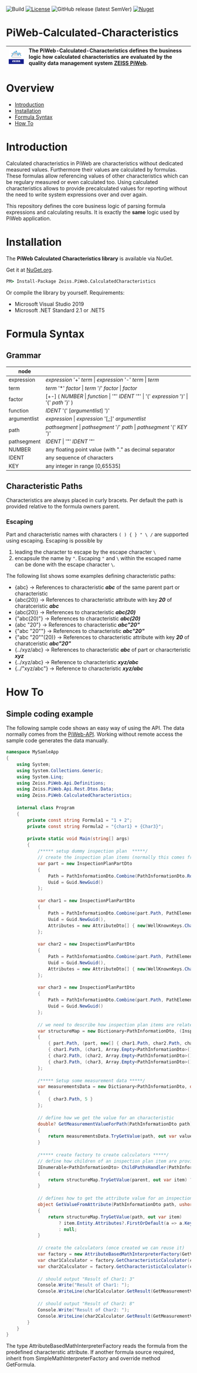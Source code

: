 ![[Build](https://github.com/Zeiss-PiWeb/PiWeb-Calculated-Characteristics/actions/workflows/NET_Build_And_Test.yml)](https://github.com/Zeiss-PiWeb/PiWeb-Calculated-Characteristics/actions/workflows/NET_Build_And_Test.yml/badge.svg)
[![License](https://img.shields.io/badge/License-BSD%203--Clause-blue.svg)](https://opensource.org/licenses/BSD-3-Clause)
![GitHub release (latest SemVer)](https://img.shields.io/github/v/release/zeiss-piweb/Piweb-calculated-characteristics)
[![Nuget](https://img.shields.io/nuget/v/Zeiss.PiWeb.CalculatedCharacteristics?style=flat&logo=nuget)](https://www.nuget.org/packages/Zeiss.PiWeb.CalculatedCharacteristics/)

# PiWeb-Calculated-Characteristics

| ![Zeiss IQS Logo](gfx/logo_128x128.png) | The PiWeb-Calculated-Characteristics defines the business logic how calculated characteristics are evaluated by the quality data management system [ZEISS PiWeb](http://www.zeiss.com/industrial-metrology/en_de/products/software/piweb.html). |
|-|:-|

# Overview

- [Introduction](#introduction)
- [Installation](#installation)
- [Formula Syntax](#formulasyntax)
- [How To](#howto)

<a id="markdown-introduction" name="introduction"></a>
# Introduction

Calculated characteristics in PiWeb are characteristics without dedicated measured values. Furthermore their values are calculated by formulas. These formulas allow referencing values of other characteristics which can be regulary measured or even calculated too. Using calculated characteristics allows to provide precalculated values for reporting without the need to write system expressions over and over again.

This repository defines the core business logic of parsing formula expressions and calculating results. It is exactly the **same** logic used by PiWeb application.

<a id="markdown-installation" name="installation"></a>
# Installation

The **PiWeb Calculated Characteristics library** is available via NuGet.

Get it at [NuGet.org](https://www.nuget.org/packages/Zeiss.PiWeb.CalculatedCharacteristics/).

```cmd
PM> Install-Package Zeiss.PiWeb.CalculatedCharacteristics
```

Or compile the library by yourself. Requirements:

* Microsoft Visual Studio 2019
* Microsoft .NET Standard 2.1 or .NET5

<a id="markdown-formulasyntax" name="formulasyntax"></a>
# Formula Syntax

## Grammar

| node |   |
| --- | --- |
| expression | *expression* '+' *term* \| *expression* '-' *term* \| *term* |
| term | *term* '\*' *factor* \| *term* '/' *factor* \| *factor* |
| factor | [+-] ( *NUMBER* \| *function* \| '"' *IDENT* '"' \| '(' *expression* ')' \| '{' *path* '}' ) |
| function | *IDENT* '(' [*argumentlist*] ')' |
| argumentlist | *expression* \| *expression* '[,;]' *argumentlist* |
| path | *pathsegment* \| *pathsegment* '/' *path* \| *pathsegment* '(' *KEY* ')' |
| pathsegment | *IDENT* \| '"' *IDENT* '"' |
| NUMBER | any floating point value (with "." as decimal separator |
| IDENT | any sequence of characters |
| KEY | any integer in range [0,65535] |

## Characteristic Paths

Characteristics are always placed in curly bracets. Per default the path is provided relative to the formula owners parent.

### Escaping

Part and characteristic names with characters `( ) { } " \ /` are supported using escaping. Escaping is possible by

1. leading the character to escape by the escape character `\`
2. encapsule the name by `"`. Escaping `"` and `\` within the escaped name can be done with the escape character `\`.

The following list shows some examples defining characteristic paths:

- {abc} -> References to characteristic ***abc*** of the same parent part or characteristic
- {abc(20)} -> References to characteristic attribute with key ***20*** of charatceristic ***abc***
- {abc\(20\)} -> References to characteristic ***abc(20)***
- {"abc(20)"} -> References to characteristic ***abc(20)***
- {abc \"20\"} -> References to characteristic ***abc"20"***
- {"abc \"20\""} -> References to characteristic ***abc"20"***
- {"abc \"20\""(20)} -> References to characteristic attribute with key ***20*** of charatceristic ***abc"20"***
- {../xyz/abc} -> References to characteristic ***abc*** of part or characrteristic ***xyz***
- {../xyz\/abc} -> Reference to characteristic ***xyz/abc***
- {../"xyz/abc"} -> Reference to characteristic ***xyz/abc***

<a id="markdown-howto" name="howto"></a>
# How To

## Simple coding example

The following sample code shows an easy way of using the API. The data normally comes from the [PiWeb-API](https://github.com/ZEISS-PiWeb/PiWeb-Api). Working without remote access the sample code generates the data manually.

````csharp
namespace MySamleApp
{
    using System;
    using System.Collections.Generic;
    using System.Linq;
    using Zeiss.PiWeb.Api.Definitions;
    using Zeiss.PiWeb.Api.Rest.Dtos.Data;
    using Zeiss.PiWeb.CalculatedCharacteristics;
    
    internal class Program
    {
        private const string Formula1 = "1 + 2";
        private const string Formula2 = "{char1} + {Char3}";

        private static void Main(string[] args)
        {
            /***** setup dummy inspection plan  *****/
            // create the inspection plan items (normally this comes from the PiWeb-Server via REST.API)
            var part = new InspectionPlanPartDto
            {
                Path = PathInformationDto.Combine(PathInformationDto.Root, PathElementDto.Part("Part")),
                Uuid = Guid.NewGuid()
            };

            var char1 = new InspectionPlanPartDto
            {
                Path = PathInformationDto.Combine(part.Path, PathElementDto.Char("Char1")),
                Uuid = Guid.NewGuid(),
                Attributes = new AttributeDto[] { new(WellKnownKeys.Characteristic.LogicalOperationString, Formula1) }
            };

            var char2 = new InspectionPlanPartDto
            {
                Path = PathInformationDto.Combine(part.Path, PathElementDto.Char("Char2")),
                Uuid = Guid.NewGuid(),
                Attributes = new AttributeDto[] { new(WellKnownKeys.Characteristic.LogicalOperationString, Formula2) }
            };

            var char3 = new InspectionPlanPartDto
            {
                Path = PathInformationDto.Combine(part.Path, PathElementDto.Char("Char3")),
                Uuid = Guid.NewGuid()
            };

            // we need to describe how inspection plan items are related 
            var structureMap = new Dictionary<PathInformationDto, (InspectionPlanDtoBase Entity, PathInformationDto[] Children)>
            {
                { part.Path, (part, new[] { char1.Path, char2.Path, char3.Path }) },
                { char1.Path, (char1, Array.Empty<PathInformationDto>()) },
                { char2.Path, (char2, Array.Empty<PathInformationDto>()) },
                { char3.Path, (char3, Array.Empty<PathInformationDto>()) }
            };

            /***** Setup some measurement data *****/
            var measurementsData = new Dictionary<PathInformationDto, double?>
            {
                { char3.Path, 5 }
            };

            // define how we get the value for an characteristic
            double? GetMeasurementValueForPath(PathInformationDto path)
            {
                return measurementsData.TryGetValue(path, out var value) ? value : null;
            }

            /***** create factory to create calculators *****/
            // define how children of an inspection plan item are provided 
            IEnumerable<PathInformationDto> ChildPathsHandler(PathInformationDto parent)
            {
                return structureMap.TryGetValue(parent, out var item) ? item.Children : Array.Empty<PathInformationDto>();
            }

            // defines how to get the attribute value for an inspection plan item from path
            object GetValueFromAttribute(PathInformationDto path, ushort key)
            {
                return structureMap.TryGetValue(path, out var item)
                    ? item.Entity.Attributes?.FirstOrDefault(a => a.Key == key)?.Value
                    : null;
            }

            // create the calculators (once created we can reuse it)
            var factory = new AttributeBasedMathInterpreterFactory(GetValueFromAttribute, ChildPathsHandler);
            var char1Calculator = factory.GetCharacteristicCalculator(char1.Path);
            var char2Calculator = factory.GetCharacteristicCalculator(char2.Path);

            // should output "Result of Char1: 3"
            Console.Write("Result of Char1: ");
            Console.WriteLine(char1Calculator.GetResult(GetMeasurementValueForPath, (path, key, _) => GetValueFromAttribute(path, key)));

            // should output "Result of Char2: 8"
            Console.Write("Result of Char2: ");
            Console.WriteLine(char2Calculator.GetResult(GetMeasurementValueForPath, (path, key, _) => GetValueFromAttribute(path, key)));
        }
    }
}
````

The type AttributeBasedMathInterpreterFactory reads the formula from the predefined characterstic attribute. If another formula source required, inherit from SimpleMathInterpreterFactory and override method GetFormula.
